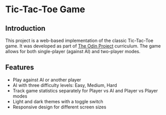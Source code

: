 # Tic-Tac-Toe Game
## Introduction

This project is a web-based implementation of the classic Tic-Tac-Toe game. It was developed as part of [The Odin Project](https://www.theodinproject.com) curriculum. The game allows for both single-player (against AI) and two-player modes.

## Features

- Play against AI or another player
- AI with three difficulty levels: Easy, Medium, Hard
- Track game statistics separately for Player vs AI and Player vs Player modes
- Light and dark themes with a toggle switch
- Responsive design for different screen sizes
